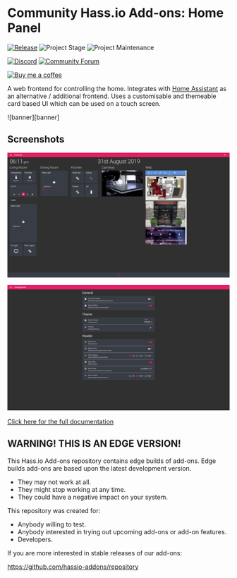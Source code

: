 # Community Hass.io Add-ons: Home Panel

[![Release][release-shield]][release] ![Project Stage][project-stage-shield] ![Project Maintenance][maintenance-shield]

[![Discord][discord-shield]][discord] [![Community Forum][forum-shield]][forum]

[![Buy me a coffee][buymeacoffee-shield]][buymeacoffee]

A web frontend for controlling the home. Integrates with
 [Home Assistant][hass] as an alternative / additional frontend. Uses a
 customisable and themeable card based UI which can be used on a touch screen.

![banner][banner]

## Screenshots

![Midnight Theme Screenshot][midnight-theme]

![Settings Screenshot][settings-screen]

[Click here for the full documentation][docs]

## WARNING! THIS IS AN EDGE VERSION!

This Hass.io Add-ons repository contains edge builds of add-ons. Edge builds
add-ons are based upon the latest development version.

- They may not work at all.
- They might stop working at any time.
- They could have a negative impact on your system.

This repository was created for:

- Anybody willing to test.
- Anybody interested in trying out upcoming add-ons or add-on features.
- Developers.

If you are more interested in stable releases of our add-ons:

<https://github.com/hassio-addons/repository>


[buymeacoffee-shield]: https://www.buymeacoffee.com/assets/img/guidelines/download-assets-sm-2.svg
[buymeacoffee]: https://www.buymeacoffee.com/frenck
[discord-shield]: https://img.shields.io/discord/478094546522079232.svg
[discord]: https://discord.me/hassioaddons
[docs]: https://github.com/hassio-addons/addon-home-panel/blob/79adbb3/README.md
[forum-shield]: https://img.shields.io/badge/community-forum-brightgreen.svg
[forum]: https://community.home-assistant.io/t/home-panel-a-touch-compatible-webapp-for-controlling-the-home/62597?u=timmo001
[hass]: https://www.home-assistant.io/
[home-panel]: https://github.com/timmo001/home-panel
[maintenance-shield]: https://img.shields.io/maintenance/yes/2019.svg
[midnight-theme]: https://raw.githubusercontent.com/timmo001/home-panel/master/docs/resources/midnight-theme.png
[project-stage-shield]: https://img.shields.io/badge/project%20stage-production%20ready-brightgreen.svg
[release-shield]: https://img.shields.io/badge/version-79adbb3-blue.svg
[release]: https://github.com/hassio-addons/addon-home-panel/tree/79adbb3
[settings-screen]: https://raw.githubusercontent.com/timmo001/home-panel/master/docs/resources/settings-main.png